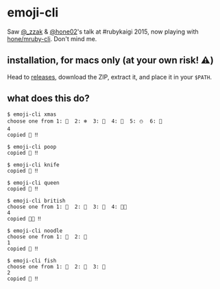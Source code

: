 # emoji-cli

Saw [@_zzak](https://twitter.com/_zzak) & [@hone02](https://twitter.com/hone02)'s talk at #rubykaigi 2015, now playing with [hone/mruby-cli](https://github.com/hone/mruby-cli). Don't mind me.

## installation, for macs only (at your own risk! :warning:)

Head to [releases](https://github.com/muan/emoji-cli/releases), download the ZIP, extract it, and place it in your `$PATH`.

## what does this do?

```
$ emoji-cli xmas
choose one from 1: 🎅  2: ❄️  3: 🎁  4: 🎄  5: ⛄  6: 🔔
4
copied 🎄 ‼️

$ emoji-cli poop
copied 💩 ‼️

$ emoji-cli knife
copied 🔪 ‼️

$ emoji-cli queen
copied 👸 ‼️

$ emoji-cli british
choose one from 1:   2:   3:   4: 
4
copied  ‼️

$ emoji-cli noodle
choose one from 1: 🍜  2: 🍝
1
copied 🍜 ‼️

$ emoji-cli fish
choose one from 1: 🐬  2: 🍣  3: 🎏
2
copied 🍣 ‼️
```
